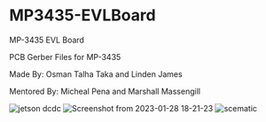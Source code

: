 # MP3435-EVLBoard
MP-3435 EVL Board 

PCB Gerber Files for MP-3435

Made By: Osman Talha Taka and Linden James

Mentored By: Micheal Pena and Marshall Massengill 

![jetson dcdc](https://user-images.githubusercontent.com/85412764/219995056-4008c18e-6779-4f41-9eaf-c9721a3ec80d.PNG)
![Screenshot from 2023-01-28 18-21-23](https://user-images.githubusercontent.com/85412764/219995074-9a82b4b3-4ad4-4b51-badb-c712d15f0aa7.png)
![scematic ](https://user-images.githubusercontent.com/85412764/219995086-fd7a69c8-aefc-432b-bc4b-9494880934ba.png)

